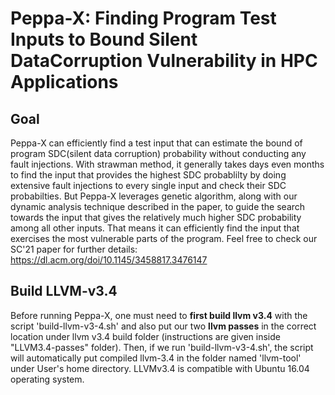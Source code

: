 Peppa-X: Finding Program Test Inputs to Bound Silent DataCorruption Vulnerability in HPC Applications
====

## Goal
Peppa-X can efficiently find a test input that can estimate the bound of program SDC(silent data corruption) probability without conducting any fault injections. With strawman method, it generally takes days even months to find the input that provides the highest SDC probablilty by doing extensive fault injections to every single input and check their SDC probabilties. But Peppa-X leverages genetic algorithm, along with our dynamic analysis technique described in the paper, to guide the search towards the input that gives the relatively much higher SDC probability among all other inputs. That means it can efficiently find the input that exercises the most vulnerable parts of the program. Feel free to check our SC'21 paper for further details: https://dl.acm.org/doi/10.1145/3458817.3476147

## Build LLVM-v3.4
Before running Peppa-X, one must need to **first build llvm v3.4** with the script 'build-llvm-v3-4.sh' and also put our two **llvm passes** in the correct location under llvm v3.4 build folder (instructions are given inside "LLVM3.4-passes" folder). Then, if we run 'build-llvm-v3-4.sh', the script will automatically put compiled llvm-3.4 in the folder named 'llvm-tool' under User's home directory. LLVMv3.4 is compatible with Ubuntu 16.04 operating system.
